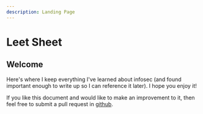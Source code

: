 ```yaml
---
description: Landing Page
---
```


# Leet Sheet

## Welcome

Here's where I keep everything I've learned about infosec (and found important enough to write up so I can reference it later). I hope you enjoy it!

If you like this document and would like to make an improvement to it, then feel free to submit a pull request in [github](https://github.com/heinosasshallik/leetsheet-gitbook).



